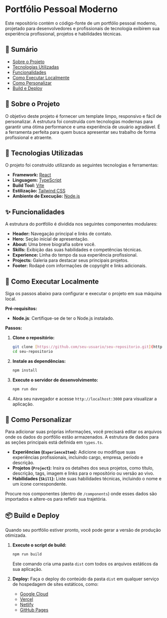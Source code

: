 # Portfólio Pessoal Moderno

Este repositório contém o código-fonte de um portfólio pessoal moderno, projetado para desenvolvedores e profissionais de tecnologia exibirem sua experiência profissional, projetos e habilidades técnicas.

## 📖 Sumário

* [Sobre o Projeto](#-sobre-o-projeto)
* [Tecnologias Utilizadas](#-tecnologias-utilizadas)
* [Funcionalidades](#-funcionalidades)
* [Como Executar Localmente](#-como-executar-localmente)
* [Como Personalizar](#-como-personalizar)
* [Build e Deploy](#-build-e-deploy)

## 🌟 Sobre o Projeto

O objetivo deste projeto é fornecer um template limpo, responsivo e fácil de personalizar. A estrutura foi construída com tecnologias modernas para garantir uma ótima performance e uma experiência de usuário agradável. É a ferramenta perfeita para quem busca apresentar seu trabalho de forma profissional e atraente.

## 🚀 Tecnologias Utilizadas

O projeto foi construído utilizando as seguintes tecnologias e ferramentas:

* **Framework:** [React](https://react.dev/)
* **Linguagem:** [TypeScript](https://www.typescriptlang.org/)
* **Build Tool:** [Vite](https://vitejs.dev/)
* **Estilização:** [Tailwind CSS](https://tailwindcss.com/)
* **Ambiente de Execução:** [Node.js](https://nodejs.org/)

## ✨ Funcionalidades

A estrutura do portfólio é dividida nos seguintes componentes modulares:

* **Header:** Navegação principal e links de contato.
* **Hero:** Seção inicial de apresentação.
* **About:** Uma breve biografia sobre você.
* **Skills:** Exibição das suas habilidades e competências técnicas.
* **Experience:** Linha do tempo da sua experiência profissional.
* **Projects:** Galeria para destacar seus principais projetos.
* **Footer:** Rodapé com informações de copyright e links adicionais.

## 🏁 Como Executar Localmente

Siga os passos abaixo para configurar e executar o projeto em sua máquina local.

**Pré-requisitos:**
* **Node.js**: Certifique-se de ter o Node.js instalado.

**Passos:**

1.  **Clone o repositório:**
    ```sh
    git clone [https://github.com/seu-usuario/seu-repositorio.git](https://github.com/seu-usuario/seu-repositorio.git)
    cd seu-repositorio
    ```

2.  **Instale as dependências:**
    ```sh
    npm install
    ```

3.  **Execute o servidor de desenvolvimento:**
    ```sh
    npm run dev
    ```

4.  Abra seu navegador e acesse `http://localhost:3000` para visualizar a aplicação.

## 🔧 Como Personalizar

Para adicionar suas próprias informações, você precisará editar os arquivos onde os dados do portfólio estão armazenados. A estrutura de dados para as seções principais está definida em `types.ts`.

* **Experiências (`ExperienceItem`):** Adicione ou modifique suas experiências profissionais, incluindo cargo, empresa, período e descrição.
* **Projetos (`Project`):** Insira os detalhes dos seus projetos, como título, descrição, tags, imagem e links para o repositório ou versão ao vivo.
* **Habilidades (`Skill`):** Liste suas habilidades técnicas, incluindo o nome e um ícone correspondente.

Procure nos componentes (dentro de `/components`) onde esses dados são importados e altere-os para refletir sua trajetória.

## 📦 Build e Deploy

Quando seu portfólio estiver pronto, você pode gerar a versão de produção otimizada.

1.  **Execute o script de build:**
    ```sh
    npm run build
    ```
    Este comando cria uma pasta `dist` com todos os arquivos estáticos da sua aplicação.

2.  **Deploy:**
    Faça o deploy do conteúdo da pasta `dist` em qualquer serviço de hospedagem de sites estáticos, como:
    * [Google Cloud](https://cloud.google.com/)
    * [Vercel](https://vercel.com/)
    * [Netlify](https://www.netlify.com/)
    * [GitHub Pages](https://pages.github.com/)


